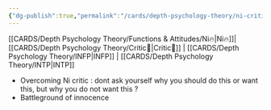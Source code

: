 ```yaml
---
{"dg-publish":true,"permalink":"/cards/depth-psychology-theory/ni-critic/","created":"2023-01-01T23:02:50.204+01:00","updated":"2023-04-23T14:39:31.227+02:00"}
---
```


[[CARDS/Depth Psychology Theory/Functions & Attitudes/Ni🔥\|Ni🔥]]| [[CARDS/Depth Psychology Theory/Critic🤔\|Critic🤔]] | [[CARDS/Depth Psychology Theory/INFP\|INFP]] | [[CARDS/Depth Psychology Theory/INTP\|INTP]]


- Overcoming Ni critic : dont ask yourself why you should do this or want this, but why you do not want this ? 
- Battleground of innocence
